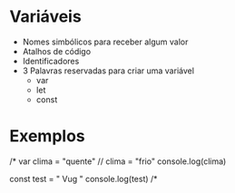 # Variáveis

* Nomes simbólicos para receber algum valor
* Atalhos de código 
* Identificadores 
* 3 Palavras reservadas para criar uma variável
    * var
    * let
    * const
    
 # Exemplos 

 /* 
var clima = "quente"
// clima = "frio"
console.log(clima)

const test = " Vug "
console.log(test)
 /*   